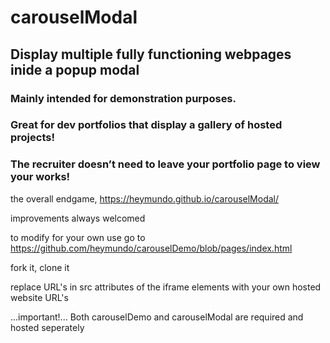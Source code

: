 # carouselModal

## Display multiple fully functioning webpages inide a popup modal
### Mainly intended for demonstration purposes.
### Great for dev portfolios that display a gallery of hosted projects!
### The recruiter doesn’t need to leave your portfolio page to view your works!

the overall endgame, https://heymundo.github.io/carouselModal/

improvements always welcomed

to modify for your own use go to https://github.com/heymundo/carouselDemo/blob/pages/index.html 

fork it, clone it

replace URL's in src attributes of the iframe elements with your own hosted website URL's

...important!... Both carouselDemo and carouselModal are required and hosted seperately
